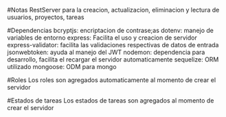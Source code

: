 #Notas 
RestServer para la creacion, actualizacion, eliminacion y lectura
de usuarios, proyectos, tareas

#Dependencias
bcryptjs: encriptacion de contrase;as
dotenv: manejo de variables de entorno
express: Facilita el uso y creacion de servidor
express-validator: facilita las validaciones respectivas de datos de entrada
jsonwebtoken: ayuda al manejo del JWT
nodemon: dependencia para desarrollo, facilita el recargar el servidor automaticamente
sequelize: ORM utilizado
mongoose: ODM para mongo


#Roles
Los roles son agregados automaticamente al momento de crear el servidor

#Estados de tareas
Los estados de tareas son agregados al momento de crear el servidor
